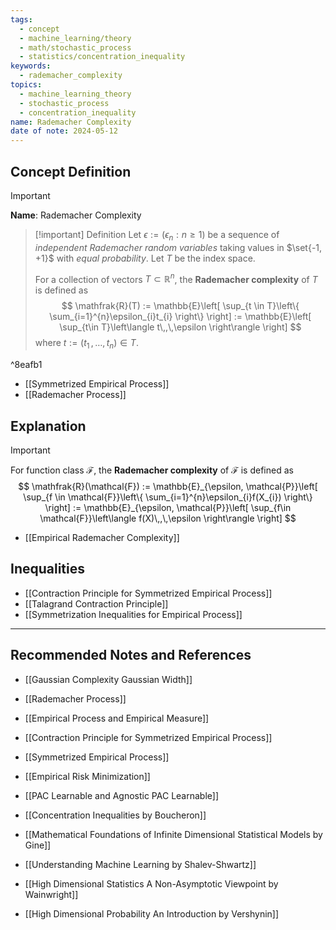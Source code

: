 ```yaml
---
tags:
  - concept
  - machine_learning/theory
  - math/stochastic_process
  - statistics/concentration_inequality
keywords:
  - rademacher_complexity
topics:
  - machine_learning_theory
  - stochastic_process
  - concentration_inequality
name: Rademacher Complexity
date of note: 2024-05-12
---
```


## Concept Definition

>[!important]
>**Name**: Rademacher Complexity

>[!important] Definition
>Let $\epsilon := (\epsilon_n: n \ge 1)$ be a sequence of *independent Rademacher random variables* taking values in $\set{-1, +1}$ with *equal probability*. Let $T$ be the index space.
>
>For a collection of vectors $T\subset \mathbb{R}^n$, the **Rademacher complexity** of $T$ is defined as 
>$$
>\mathfrak{R}(T) := \mathbb{E}\left[ \sup_{t \in T}\left\{ \sum_{i=1}^{n}\epsilon_{i}t_{i} \right\}    \right] := \mathbb{E}\left[ \sup_{t\in T}\left\langle  t\,,\,\epsilon    \right\rangle  \right] 
>$$
>where $t := (t_1 \,{,}\ldots{,}\, t_n) \in T$.

^8eafb1


- [[Symmetrized Empirical Process]]
- [[Rademacher Process]]


## Explanation

>[!important] 
>For function class $\mathcal{F}$, the **Rademacher complexity** of $\mathcal{F}$ is defined as 
>$$
>\mathfrak{R}(\mathcal{F}) := \mathbb{E}_{\epsilon, \mathcal{P}}\left[ \sup_{f \in \mathcal{F}}\left\{ \sum_{i=1}^{n}\epsilon_{i}f(X_{i}) \right\}    \right] := \mathbb{E}_{\epsilon, \mathcal{P}}\left[ \sup_{f\in \mathcal{F}}\left\langle  f(X)\,,\,\epsilon    \right\rangle  \right] 
>$$

- [[Empirical Rademacher Complexity]]


## Inequalities


- [[Contraction Principle for Symmetrized Empirical Process]]
- [[Talagrand Contraction Principle]]
- [[Symmetrization Inequalities for Empirical Process]]



-----------
##  Recommended Notes and References


- [[Gaussian Complexity Gaussian Width]]

- [[Rademacher Process]]
- [[Empirical Process and Empirical Measure]]
- [[Contraction Principle for Symmetrized Empirical Process]]
- [[Symmetrized Empirical Process]]


- [[Empirical Risk Minimization]]
- [[PAC Learnable and Agnostic PAC Learnable]]

- [[Concentration Inequalities by Boucheron]]
- [[Mathematical Foundations of Infinite Dimensional Statistical Models by Gine]]
- [[Understanding Machine Learning by Shalev-Shwartz]]
- [[High Dimensional Statistics A Non-Asymptotic Viewpoint by Wainwright]]
- [[High Dimensional Probability An Introduction by Vershynin]]